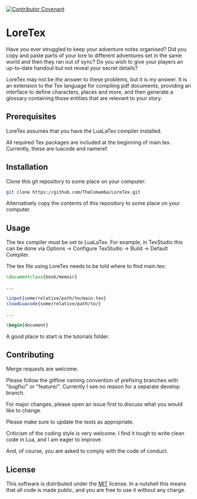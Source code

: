 [![Contributor Covenant](https://img.shields.io/badge/Contributor%20Covenant-2.1-4baaaa.svg)](code_of_conduct.md) 

# LoreTex

Have you ever struggled to keep your adventure notes organised? Did you copy and paste parts of your lore to different adventures set in the same world and then they ran out of sync? Do you wish to give your players an up-to-date handout but not reveal your secret details?

LoreTex may not be *the* answer to these problems, but it is *my* answer. It is an extension to the Tex language for compiling pdf documents, providing an interface to define characters, places and more, and then generate a glossary containing those entities that are relevant to your story.

## Prerequisites

LoreTex assumes that you have the LuaLaTex compiler installed.

All required Tex packages are included at the beginning of main.tex. Currently, these are luacode and nameref.

## Installation

Clone this git repository to some place on your computer:

```bash
git clone https://github.com/TheComamba/LoreTex.git
```

Alternatively copy the contents of this repository to some place on your computer.

## Usage

The tex compiler must be set to LuaLaTex. For example, in TexStudio this can be done via Options -> Configure TexStudio -> Build -> Default Compiler.

The tex file using LoreTex needs to be told where to find main.tex:

```latex
\documentclass{book/memoir}

...

\input{some/relative/path/to/main.tex}
\loadLuacode{some/relative/path/to/}

...

\begin{document}

```

A good place to start is the tutorials folder.

## Contributing

Merge requests are welcome.

Please follow the gitflow naming convention of prefixing branches with "bugfix/" or "feature/". Currently I see no reason for a separate develop branch.

For major changes, please open an issue first to discuss what you would like to change.

Please make sure to update the tests as appropriate.

Criticism of the coding style is very welcome. I find it tough to write clean code in Lua, and I am eager to improve.

And, of course, you are asked to comply with the code of conduct.

## License

This software is distributed under the [MIT](https://choosealicense.com/licenses/mit/) license. In a nutshell this means that all code is made public, and you are free to use it without any charge.